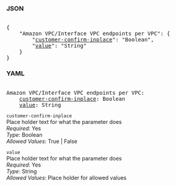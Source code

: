 ### JSON 
<pre> 
{
    "Amazon VPC/Interface VPC endpoints per VPC": {
        "<a href=#customer-confirm-inplace>customer-confirm-inplace</a>": "Boolean", 
        "<a href=#value>value</a>": "String"
    }
}</pre> 
### YAML 
<pre> 
Amazon VPC/Interface VPC endpoints per VPC:
    <a href=#customer-confirm-inplace>customer-confirm-inplace</a>: Boolean
    <a href=#value>value</a>: String
</pre> 


`customer-confirm-inplace`  <a name="customer-confirm-inplace"></a> \
Place holder text for what the parameter does \
*Required*: Yes \
*Type*: Boolean \
*Allowed Values*: True | False

`value`  <a name="value"></a> \
Place holder text for what the parameter does \
*Required*: Yes \
*Type*: String \
*Allowed Values*: Place holder for allowed values

